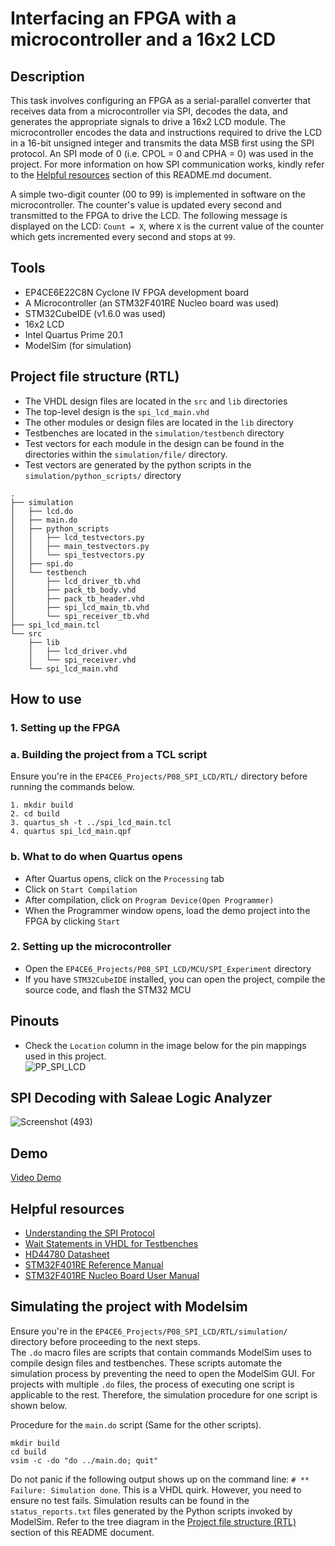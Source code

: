 # Interfacing an FPGA with a microcontroller and a 16x2 LCD      
## Description  
This task involves configuring an FPGA as a serial-parallel converter that receives data from a microcontroller via SPI, decodes the data, and generates the appropriate signals to drive a 16x2 LCD module. The microcontroller encodes the data and instructions required to drive the LCD in a 16-bit unsigned integer and transmits the data MSB first using the SPI protocol. An SPI mode of 0 (i.e. CPOL = 0 and CPHA = 0) was used in the project. For more information on how SPI communication works, kindly refer to the [Helpful resources](#helpful-resources) section of this README.md document.  

A simple two-digit counter (00 to 99) is implemented in software on the microcontroller. The counter's value is updated every second and transmitted to the FPGA to drive the LCD. The following message is displayed on the LCD: ``Count = X``, where ``X`` is the current value of the counter which gets incremented every second and stops at ``99``.  

## Tools  
- EP4CE6E22C8N Cyclone IV FPGA development board
- A Microcontroller (an STM32F401RE Nucleo board was used)
- STM32CubeIDE (v1.6.0 was used)  
- 16x2 LCD  
- Intel Quartus Prime 20.1  
- ModelSim (for simulation)  

## Project file structure (RTL)   
- The VHDL design files are located in the ``src`` and ``lib`` directories  
- The top-level design is the ``spi_lcd_main.vhd``  
- The other modules or design files are located in the ``lib`` directory
- Testbenches are located in the ``simulation/testbench`` directory
- Test vectors for each module in the design can be found in the directories within the ``simulation/file/`` directory.  
- Test vectors are generated by the python scripts in the ``simulation/python_scripts/`` directory  

```
.
├── simulation
│   ├── lcd.do
│   ├── main.do
│   ├── python_scripts
│   │   ├── lcd_testvectors.py
│   │   ├── main_testvectors.py
│   │   └── spi_testvectors.py
│   ├── spi.do
│   └── testbench
│       ├── lcd_driver_tb.vhd
│       ├── pack_tb_body.vhd
│       ├── pack_tb_header.vhd
│       ├── spi_lcd_main_tb.vhd
│       └── spi_receiver_tb.vhd
├── spi_lcd_main.tcl
└── src
    ├── lib
    │   ├── lcd_driver.vhd
    │   └── spi_receiver.vhd
    └── spi_lcd_main.vhd
```
## How to use  
### 1. Setting up the FPGA  
### a. Building the project from a TCL script  
Ensure you're in the ``EP4CE6_Projects/P08_SPI_LCD/RTL/`` directory before running the commands below.  
```
1. mkdir build  
2. cd build
3. quartus_sh -t ../spi_lcd_main.tcl
4. quartus spi_lcd_main.qpf
```
### b. What to do when Quartus opens    
- After Quartus opens, click on the ``Processing`` tab  
- Click on ``Start Compilation``  
- After compilation, click on ``Program Device(Open Programmer)``  
- When the Programmer window opens, load the demo project into the FPGA by clicking ``Start``

### 2. Setting up the microcontroller  
- Open the ``EP4CE6_Projects/P08_SPI_LCD/MCU/SPI_Experiment`` directory
- If you have ``STM32CubeIDE`` installed, you can open the project, compile the source code, and flash the STM32 MCU  

## Pinouts  
- Check the ``Location`` column in the image below for the pin mappings used in this project.     
![PP_SPI_LCD](https://github.com/MUDAL/Altera_FPGA_Projects/assets/46250887/77cd61f3-bf65-4f05-9a35-cfdccdb77904)  

## SPI Decoding with Saleae Logic Analyzer  
![Screenshot (493)](https://github.com/MUDAL/Altera_FPGA_Projects/assets/46250887/9058bcd0-0be6-43cf-a397-4fa16104684b)  

## Demo  
[Video Demo](https://drive.google.com/file/d/1cUtLpPchJwC3wovYJaJSDl85Mg2qt8qY/view?usp=sharing)      

## Helpful resources  
- [Understanding the SPI Protocol](https://youtu.be/0nVNwozXsIc?si=wSMJ1dM3-kxuAmv1)   
- [Wait Statements in VHDL for Testbenches](https://vhdlwhiz.com/wait-on-wait-until/)     
- [HD44780 Datasheet](https://drive.google.com/file/d/1kYVwqbIjYVIVPkjs03y40AUIAiwOctcV/view?usp=drive_link)
- [STM32F401RE Reference Manual](https://drive.google.com/file/d/1LK3bwaFZ2M6wbdH5Iwcwpu26L6r79ED5/view?usp=sharing)  
- [STM32F401RE Nucleo Board User Manual](https://drive.google.com/file/d/1BZInK09INmOfoSB23rfxrVDFSr6pHv2E/view?usp=sharing)

## Simulating the project with Modelsim  
Ensure you're in the ``EP4CE6_Projects/P08_SPI_LCD/RTL/simulation/`` directory before proceeding to the next steps.  
The ``.do`` macro files are scripts that contain commands ModelSim uses to compile design files and testbenches. These scripts automate the simulation process by preventing the need to open the ModelSim GUI. For projects with multiple ``.do`` files, the process of executing one script is applicable to the rest. Therefore, the simulation procedure for one script is shown below.  

Procedure for the ``main.do`` script (Same for the other scripts).  
```
mkdir build
cd build
vsim -c -do "do ../main.do; quit"
```
Do not panic if the following output shows up on the command line: ``# ** Failure: Simulation done``. This is a VHDL quirk. However, you need to ensure no test fails. Simulation results can be found in the ``status_reports.txt`` files generated by the Python scripts invoked by ModelSim. Refer to the tree diagram in the [Project file structure (RTL)](#project-file-structure-rtl) section of this README document.   
